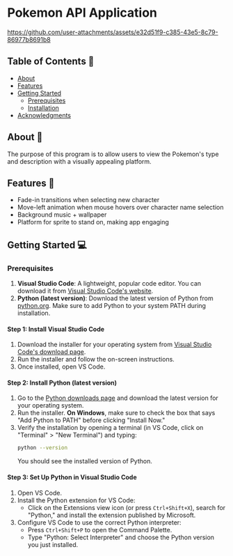 # Pokemon API Application



https://github.com/user-attachments/assets/e32d51f9-c385-43e5-8c79-86977b8691b8

## Table of Contents 📘
- [About](#about)
- [Features](#aeatures)
- [Getting Started](#getting-started)
  - [Prerequisites](#prerequisites)
  - [Installation](#installation)
- [Acknowledgments](#acknowledgments)

## About 📑
The purpose of this program is to allow users to view the Pokemon's type and description with a visually appealing platform.

## Features 🔨
* Fade-in transitions when selecting new character
* Move-left animation when mouse hovers over character name selection
* Background music + wallpaper
* Platform for sprite to stand on, making app engaging

## Getting Started 💻

### Prerequisites
1. **Visual Studio Code**: A lightweight, popular code editor. You can download it from [Visual Studio Code's website](https://code.visualstudio.com/).
2. **Python (latest version)**: Download the latest version of Python from [python.org](https://www.python.org/downloads/). Make sure to add Python to your system PATH during installation.

#### Step 1: Install Visual Studio Code
1. Download the installer for your operating system from [Visual Studio Code's download page](https://code.visualstudio.com/Download).
2. Run the installer and follow the on-screen instructions.
3. Once installed, open VS Code.

#### Step 2: Install Python (latest version)
1. Go to the [Python downloads page](https://www.python.org/downloads/) and download the latest version for your operating system.
2. Run the installer. **On Windows**, make sure to check the box that says "Add Python to PATH" before clicking "Install Now."
3. Verify the installation by opening a terminal (in VS Code, click on "Terminal" > "New Terminal") and typing:
    ```bash
    python --version
    ```
   You should see the installed version of Python.

#### Step 3: Set Up Python in Visual Studio Code
1. Open VS Code.
2. Install the Python extension for VS Code:
   - Click on the Extensions view icon (or press `Ctrl+Shift+X`), search for "Python," and install the extension published by Microsoft.
3. Configure VS Code to use the correct Python interpreter:
   - Press `Ctrl+Shift+P` to open the Command Palette.
   - Type "Python: Select Interpreter" and choose the Python version you just installed.
